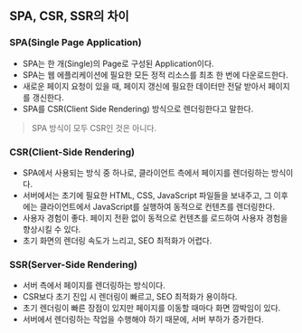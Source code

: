 ## SPA, CSR, SSR의 차이

### SPA(Single Page Application)

- SPA는 한 개(Single)의 Page로 구성된 Application이다.
- SPA는 웹 에플리케이션에 필요한 모든 정적 리소스를 최초 한 번에 다운로드한다.
- 새로운 페이지 요청이 있을 때, 페이지 갱신에 필요한 데이터만 전달 받아서 페이지를 갱신한다.
- SPA를 CSR(Client Side Rendering) 방식으로 렌더링한다고 말한다.

> SPA 방식이 모두 CSR인 것은 아니다.

### CSR(Client-Side Rendering)

- SPA에서 사용되는 방식 중 하나로, 클라이언트 측에서 페이지를 렌더링하는 방식이다.
- 서버에서는 초기에 필요한 HTML, CSS, JavaScript 파일들을 보내주고, 그 이후에는 클라이언트에서 JavaScript를 실행하여 동적으로 컨텐츠를 렌더링한다. 
- 사용자 경험이 좋다. 페이지 전환 없이 동적으로 컨텐츠를 로드하여 사용자 경험을 향상시킬 수 있다.
- 초기 화면의 렌더링 속도가 느리고, SEO 최적화가 어렵다.

### SSR(Server-Side Rendering)

- 서버 측에서 페이지를 렌더링하는 방식이다.
- CSR보다 초기 진입 시 렌더링이 빠르고, SEO 최적화가 용이하다.
- 초기 렌더링이 빠른 장점이 있지만 페이지를 이동할 때마다 화면 깜박임이 있다.
- 서버에서 렌더링하는 작업을 수행해야 하기 때문에, 서버 부하가 증가한다.